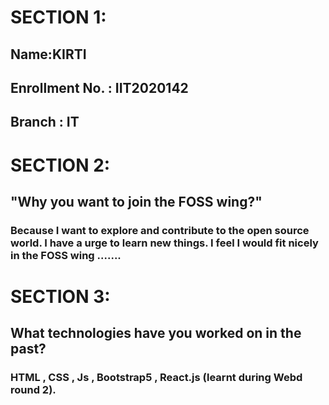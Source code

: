 # SECTION 1:
## Name:KIRTI
## Enrollment No. : IIT2020142
## Branch : IT

# SECTION 2:
## "Why you want to join the FOSS wing?"
### Because I want to explore and contribute to the open source world. I have a urge to learn new things. I feel I would fit nicely in the FOSS wing .......

# SECTION 3:
## What technologies have you worked on in the past?
### HTML , CSS , Js , Bootstrap5 , React.js (learnt during Webd round 2).

